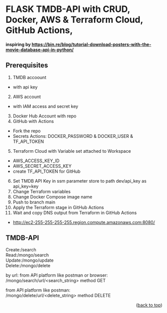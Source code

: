 # FLASK TMDB-API with CRUD, Docker, AWS & Terraform Cloud, GitHub Actions,
#### inspiring by https://bin.re/blog/tutorial-download-posters-with-the-movie-database-api-in-python/

## Prerequisites
1. TMDB accoount 
- with api key
2. AWS account 
- with IAM access and secret key
3. Docker Hub Account with repo
4. GitHub with Actions
- Fork the repo
- Secrets Actions: DOCKER_PASSWORD & DOCKER_USER & TF_API_TOKEN 
5. Terraform Cloud with Variable set attached to Workspace
- AWS_ACCESS_KEY_ID
- AWS_SECRET_ACCESS_KEY
- create TF_API_TOKEN for GitHub
6. Set TMDB API Key in ssm parameter store to path dev/api_key as api_key=key 
7. Change Terraform variables
8. Change Docker Compose image name
9. Push to branch main
10. Apply the Terraform stage in GitHub Actions
11. Wait and copy DNS output from Terraform in GitHub Actions
- http://ec2-255-255-255-255.region.compute.amazonaws.com:8080/
## TMDB-API
Create:/search \
Read:/mongo/search \
Update:/mongo/update \
Delete:/mongo/delete

by url:
from API platform like postman or browser: \
/mongo/search/url/<search_string> method GET

from API platform like postman: \
/mongo/delete/url/<delete_string> method DELETE

<p align="right">(<a href="#readme-top">back to top</a>)</p>
